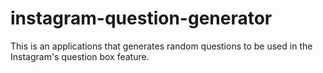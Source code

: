 # instagram-question-generator
This is an applications that generates random questions to be used in the Instagram's question box feature.
